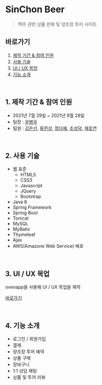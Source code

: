 # SinChon Beer

> 맥주 관련 상품 판매 및 양조장 투어 사이트

## 바로가기

1. [제작 기간 & 참여 인원](#1-제작-기간--참여-인원)
2. [사용 기술](#2-사용-기술)
3. [UI / UX 목업](#3-ui--ux-목업)
4. [기능 소개](#4-기능-소개)

<br>

## 1. 제작 기간 & 참여 인원

* 2021년 7월 29일 ~ 2021년 9월 28일
* 팀장 : [윤병우](https://github.com/yoonbung12)
* 팀원 : [김은선](https://github.com/SunWater8), [류한성](https://github.com/Gamaspin), [정다예](https://github.com/daayeah), [조성덕](https://github.com/seongdeokjo), [채호연](https://github.com/flip1945)

<br>

## 2. 사용 기술

* 웹 표준
    * HTML5
    * CSS3
    * Javascript
    * JQuery
    * Bootstrap
* Java 8
* Spring Framework
* Spring Boot
* Tomcat
* MySQL
* MyBatis
* Thymeleaf
* Ajax
* AWS(Amazone Web Service) 배포

<br>

## 3. UI / UX 목업

ovenapp을 사용해 UI / UX 목업을 제작

[바로가기](https://ovenapp.io/view/hL5HBxrBxw7cVDVORmRRoGVnB9Jzs43w/)

<br>

## 4. 기능 소개

* 로그인 / 회원가입
* 결제
* 양조장 투어 예약
* 상품 구매
* 장바구니
* 1:1 상담 채팅
* 상품 및 투어 리뷰

<br>

